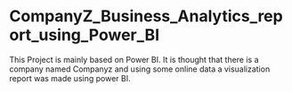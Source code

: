# CompanyZ_Business_Analytics_report_using_Power_BI
This Project is mainly based on Power BI. It is thought that there is a company named Companyz and using some online data a visualization report was made using power BI.
